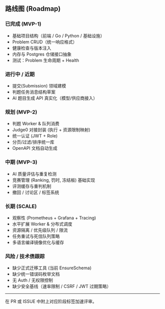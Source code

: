 ## 路线图 (Roadmap)

### 已完成 (MVP-1)
- 基础项目结构（前端 / Go / Python / 基础设施）
- Problem CRUD（统一响应格式）
- 健康检查与版本注入
- 内存与 Postgres 仓储接口抽象
- 测试：Problem 生命周期 + Health

### 进行中 / 近期
- 提交(Submission) 领域建模
- 判题任务消息结构草案
- AI 题目生成 API 真实化（模型/供应商接入）

### 规划 (MVP-2)
- 判题 Worker & 队列消费
- Judge0 对接封装 (执行 + 资源限制映射)
- 统一认证 (JWT + Role)
- 分页/过滤/排序统一库
- OpenAPI 文档自动生成

### 中期 (MVP-3)
- AI 质量评估与重复检测
- 竞赛管理 (Ranking, 罚时, 冻结板) 基础实现
- 评测缓存与重判机制
- 撤回 / 讨论区 / 标签系统

### 长期 (SCALE)
- 观察性 (Prometheus + Grafana + Tracing)
- 水平扩展 Worker & 分布式调度
- 资源隔离 / 优先级队列 / 限流
- 任务重试与死信队列策略
- 多语言编译镜像优化与缓存

### 风险 / 技术债跟踪
- 缺少正式迁移工具 (当前 EnsureSchema)
- 缺少统一错误码枚举文档
- 无 Auth / 无权限控制
- 缺少安全基线（速率限制 / CSRF / JWT 过期策略）

---
在 PR 或 ISSUE 中附上对应阶段标签加速评审。
